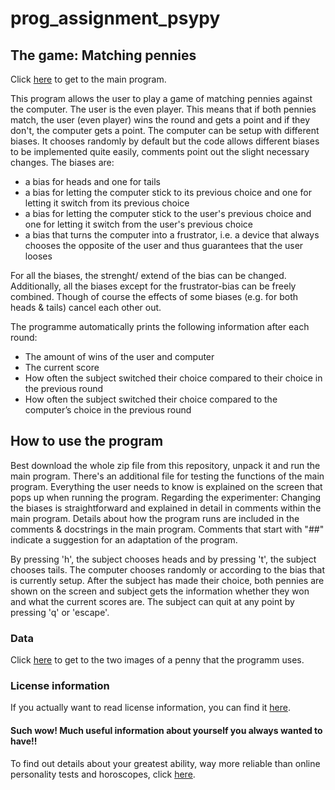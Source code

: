 # prog_assignment_psypy

## The game: Matching pennies
Click [here](https://github.com/MaxHe-Ho/prog_assignment_psypy/blob/master/assignment_psychopy.py) to get to the main program.

This program allows the user to play a game of matching pennies against the computer. The user is the even player. This means that if both pennies match, the user (even player) wins the round and gets a point and if they don't, the computer gets a point. 
The computer can be setup with different biases. It chooses randomly by default but the code allows different biases to be implemented quite easily, comments point out the slight necessary changes.
The biases are:
- a bias for heads and one for tails
- a bias for letting the computer stick to its previous choice and one for letting it switch from its previous choice
- a bias for letting the computer stick to the user's previous choice and one for letting it switch from the user's previous choice
- a bias that turns the computer into a frustrator, i.e. a device that always chooses the opposite of the user and thus 
guarantees that the user looses

For all the biases, the strenght/ extend of the bias can be changed. Additionally, all the biases except for the frustrator-bias can be freely combined. Though of course the effects of some biases (e.g. for both heads & tails) cancel each other out.

The programme automatically prints the following information after each round:
  - The amount of wins of the user and computer
  - The current score
  - How often the subject switched their choice compared to their choice in the previous round
  - How often the subject switched their choice compared to the computer’s choice in the previous round

## How to use the program
Best download the whole zip file from this repository, unpack it and run the main program. There's an additional file for testing the functions of the main program. 
Everything the user needs to know is explained on the screen that pops up when running the program. Regarding the experimenter: Changing the biases is straightforward and explained in detail in comments within the main program. Details about how the program runs are included in the comments & docstrings in the main program. Comments that start with "##" indicate a suggestion for an adaptation of the program.

By pressing 'h', the subject chooses heads and by pressing 't', the subject chooses tails. The computer chooses 
randomly or according to the bias that is currently setup. After the subject has made their choice, both pennies are shown on the screen and subject gets the information whether they won and what the current scores are. The subject can quit at any point by pressing 'q' or 'escape'.

### Data
Click [here](https://github.com/MaxHe-Ho/prog_assignment_psypy/tree/master/data) to get to the two images of a penny that the programm uses.

### License information
If you actually want to read license information, you can find it [here](https://github.com/MaxHe-Ho/prog_assignment_psypy/blob/master/LICENSE).

#### Such wow! Much useful information about yourself you always wanted to have!!
To find out details about your greatest ability, way more reliable than online personality tests and horoscopes, click [here](https://en.wikipedia.org/wiki/Procrastination). 
